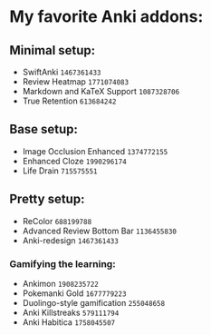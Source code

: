 # My favorite Anki addons:


## Minimal setup:
- SwiftAnki `1467361433` 
- Review Heatmap `1771074083` 
- Markdown and KaTeX Support `1087328706` 
- True Retention `613684242`  


## Base setup:
- Image Occlusion Enhanced `1374772155` 
- Enhanced Cloze `1990296174` 
- Life Drain `715575551`  

## Pretty setup:
- ReColor `688199788`
- Advanced Review Bottom Bar `1136455830`
- Anki-redesign `1467361433`

### Gamifying the learning:
- Ankimon `1908235722`
- Pokemanki Gold `1677779223`
- Duolingo-style gamification `255048658`
- Anki Killstreaks `579111794`
- Anki Habitica `1758045507`
